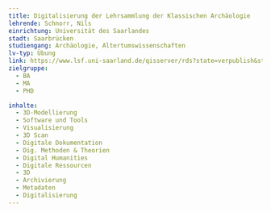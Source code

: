 ```yaml
---
title: Digitalisierung der Lehrsammlung der Klassischen Archäologie
lehrende: Schnorr, Nils
einrichtung: Universität des Saarlandes
stadt: Saarbrücken
studiengang: Archäologie, Altertumswissenschaften 
lv-typ: Übung
link: https://www.lsf.uni-saarland.de/qisserver/rds?state=verpublish&status=init&vmfile=no&publishid=142630&moduleCall=webInfo&publishConfFile=webInfo&publishSubDir=veranstaltung
zielgruppe:
  - BA
  - MA
  - PHD

inhalte:
  - 3D-Modellierung
  - Software und Tools
  - Visualisierung
  - 3D Scan
  - Digitale Dokumentation
  - Dig. Methoden & Theorien
  - Digital Humanities
  - Digitale Ressourcen
  - 3D
  - Archivierung
  - Metadaten
  - Digitalisierung
---
```

 
